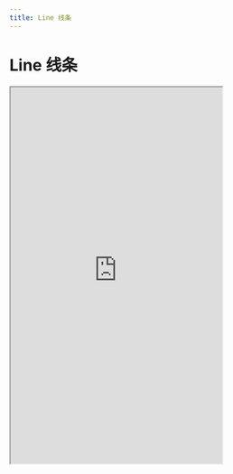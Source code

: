 ```yaml
---
title: Line 线条
---
```


# Line 线条

<iframe src="https://cfg-design.github.io/cfgd-uniapp3/#/pages/line/index" style="width: 375px; height: 667px" />

### 基本使用

```vue-html
<c-line />
```

### 颜色
* [颜色的使用](/guide/colors.html)

```vue-html
<c-line color="primary" />
<c-line color="error" />
<c-line color="success" />
<c-line color="warning" />
<c-line color="info" />
<c-line color="#7546c9" />
```

### 长度粗细
length 为线条长度； width 为线条粗细。不能理解为元素的高宽。

```vue-html
<c-line length="200rpx" width="20rpx" />
```

### API

### Line Props {#props}

| 名称             | 类型                         | 默认值             | 版本           | 说明           |
|:----------------|:-----------------------------|:------------------|:--------------|:--------------|
| c               | string                       | default           |               | 配置名。[使用说明](/guide/props.html#config)    |
| props           | LineProps                    | undefined         |               | 全部 props 。 [使用说明](/guide/props.html) |
| c-class         | HTMLAttributes['class']      | undefined         |               | 自定义类名 |
| c-style         | HTMLAttributes['style']      | undefined         |               | 自定义样式 |
| length          | number \| string             | undefined         |               | 线条长度   |
| width           | number \| string             | undefined         |               | 线条粗细   |
| color           | string                       | #ebedf0           |               | 线条颜色。 [使用说明](/guide/colors.html)    |
| border-style    | CSSProperties['borderStyle'] | undefined         |               | 线条样式。[MDN Web Docs](https://developer.mozilla.org/zh-CN/docs/Web/CSS/border-style#%E5%8F%96%E5%80%BC)   |
| vertical        | boolean                      | undefined         |               | 是否垂直   |
| round           | boolean                      | undefined         |               | 是否显示为圆角  |

